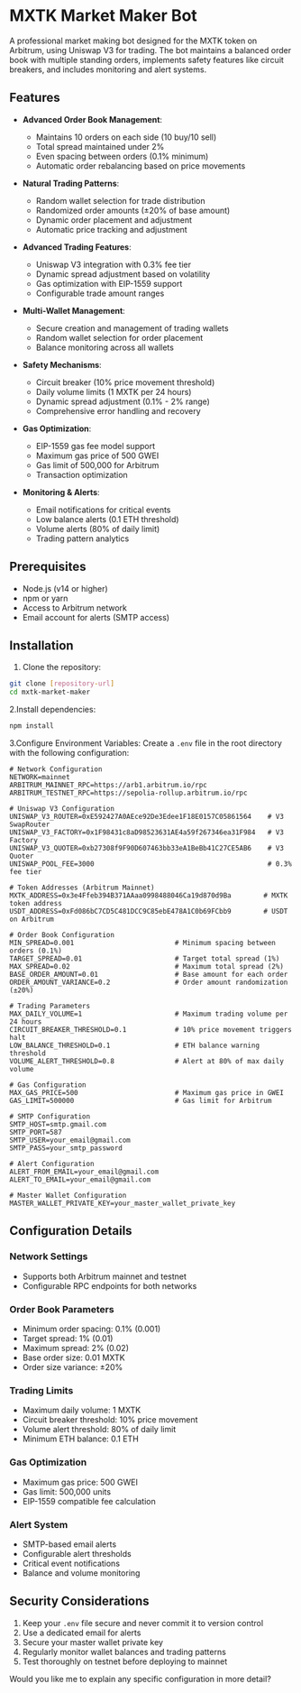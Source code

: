 # MXTK Market Maker Bot

A professional market making bot designed for the MXTK token on Arbitrum, using Uniswap V3 for trading. The bot maintains a balanced order book with multiple standing orders, implements safety features like circuit breakers, and includes monitoring and alert systems.

## Features

- **Advanced Order Book Management**:
  - Maintains 10 orders on each side (10 buy/10 sell)
  - Total spread maintained under 2%
  - Even spacing between orders (0.1% minimum)
  - Automatic order rebalancing based on price movements

- **Natural Trading Patterns**:
  - Random wallet selection for trade distribution
  - Randomized order amounts (±20% of base amount)
  - Dynamic order placement and adjustment
  - Automatic price tracking and adjustment

- **Advanced Trading Features**:
  - Uniswap V3 integration with 0.3% fee tier
  - Dynamic spread adjustment based on volatility
  - Gas optimization with EIP-1559 support
  - Configurable trade amount ranges
  
- **Multi-Wallet Management**:
  - Secure creation and management of trading wallets
  - Random wallet selection for order placement
  - Balance monitoring across all wallets
  
- **Safety Mechanisms**:
  - Circuit breaker (10% price movement threshold)
  - Daily volume limits (1 MXTK per 24 hours)
  - Dynamic spread adjustment (0.1% - 2% range)
  - Comprehensive error handling and recovery

- **Gas Optimization**:
  - EIP-1559 gas fee model support
  - Maximum gas price of 500 GWEI
  - Gas limit of 500,000 for Arbitrum
  - Transaction optimization

- **Monitoring & Alerts**:
  - Email notifications for critical events
  - Low balance alerts (0.1 ETH threshold)
  - Volume alerts (80% of daily limit)
  - Trading pattern analytics

## Prerequisites

- Node.js (v14 or higher)
- npm or yarn
- Access to Arbitrum network
- Email account for alerts (SMTP access)

## Installation

1. Clone the repository:

```bash
git clone [repository-url]
cd mxtk-market-maker
```

2.Install dependencies:

```bash
npm install
```

3.Configure Environment Variables:
Create a `.env` file in the root directory with the following configuration:

```env
# Network Configuration
NETWORK=mainnet
ARBITRUM_MAINNET_RPC=https://arb1.arbitrum.io/rpc
ARBITRUM_TESTNET_RPC=https://sepolia-rollup.arbitrum.io/rpc

# Uniswap V3 Configuration
UNISWAP_V3_ROUTER=0xE592427A0AEce92De3Edee1F18E0157C05861564    # V3 SwapRouter
UNISWAP_V3_FACTORY=0x1F98431c8aD98523631AE4a59f267346ea31F984   # V3 Factory
UNISWAP_V3_QUOTER=0xb27308f9F90D607463bb33eA1BeBb41C27CE5AB6    # V3 Quoter
UNISWAP_POOL_FEE=3000                                           # 0.3% fee tier

# Token Addresses (Arbitrum Mainnet)
MXTK_ADDRESS=0x3e4Ffeb394B371AAaa0998488046Ca19d870d9Ba        # MXTK token address
USDT_ADDRESS=0xFd086bC7CD5C481DCC9C85ebE478A1C0b69FCbb9        # USDT on Arbitrum

# Order Book Configuration
MIN_SPREAD=0.001                         # Minimum spacing between orders (0.1%)
TARGET_SPREAD=0.01                       # Target total spread (1%)
MAX_SPREAD=0.02                          # Maximum total spread (2%)
BASE_ORDER_AMOUNT=0.01                   # Base amount for each order
ORDER_AMOUNT_VARIANCE=0.2                # Order amount randomization (±20%)

# Trading Parameters
MAX_DAILY_VOLUME=1                       # Maximum trading volume per 24 hours
CIRCUIT_BREAKER_THRESHOLD=0.1            # 10% price movement triggers halt
LOW_BALANCE_THRESHOLD=0.1                # ETH balance warning threshold
VOLUME_ALERT_THRESHOLD=0.8               # Alert at 80% of max daily volume

# Gas Configuration
MAX_GAS_PRICE=500                        # Maximum gas price in GWEI
GAS_LIMIT=500000                         # Gas limit for Arbitrum

# SMTP Configuration
SMTP_HOST=smtp.gmail.com
SMTP_PORT=587
SMTP_USER=your_email@gmail.com
SMTP_PASS=your_smtp_password

# Alert Configuration
ALERT_FROM_EMAIL=your_email@gmail.com
ALERT_TO_EMAIL=your_email@gmail.com

# Master Wallet Configuration
MASTER_WALLET_PRIVATE_KEY=your_master_wallet_private_key
```

## Configuration Details

### Network Settings

- Supports both Arbitrum mainnet and testnet
- Configurable RPC endpoints for both networks

### Order Book Parameters

- Minimum order spacing: 0.1% (0.001)
- Target spread: 1% (0.01)
- Maximum spread: 2% (0.02)
- Base order size: 0.01 MXTK
- Order size variance: ±20%

### Trading Limits

- Maximum daily volume: 1 MXTK
- Circuit breaker threshold: 10% price movement
- Volume alert threshold: 80% of daily limit
- Minimum ETH balance: 0.1 ETH

### Gas Optimization

- Maximum gas price: 500 GWEI
- Gas limit: 500,000 units
- EIP-1559 compatible fee calculation

### Alert System

- SMTP-based email alerts
- Configurable alert thresholds
- Critical event notifications
- Balance and volume monitoring

## Security Considerations

1. Keep your `.env` file secure and never commit it to version control
2. Use a dedicated email for alerts
3. Secure your master wallet private key
4. Regularly monitor wallet balances and trading patterns
5. Test thoroughly on testnet before deploying to mainnet

Would you like me to explain any specific configuration in more detail?
